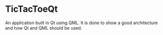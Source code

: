 # TicTacToeQt
An application built in Qt using QML. It is done to show a good architecture and how Qt and QML should be used.
